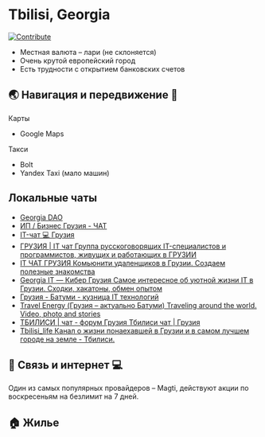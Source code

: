 # Tbilisi, Georgia

[![Contribute](https://img.shields.io/badge/contribute-100000?style=for-the-badge&logo=github&logoColor=white)](https://github.com/deskntea/destinations/)

* Местная валюта – лари (не склоняется)
* Очень крутой европейский город
* Есть трудности с открытием банковских счетов

## 🌏 Навигация  и передвижение 🚕
Карты
* Google Maps

Такси
* Bolt
* Yandex Taxi (мало машин)

## Локальные чаты
- [Georgia DAO](https://t.me/georgiadao)
- [ИП / Бизнес Грузия - ЧАТ](https://t.me/+L3csJ_oxdkplYTEy)
- [IT-чат 💻 Грузия](https://t.me/it_chat_ge)
- [ГРУЗИЯ | IT чат Группа русскоговорящих IT-специалистов и программистов, живущих и работающих в ГРУЗИИ](https://t.me/georgia_it)
- [IT ЧАТ ГРУЗИЯ Комьюнити удаленщиков в Грузии. Создаем полезные знакомства](https://t.me/itchatge)
- [Georgia IT — Кибер Грузия Самое интересное об уютной жизни IT в Грузии. Сходки, хакатоны, обмен опытом](https://t.me/cyber_georgia)
- [Грузия - Батуми - кузница IT технологий](https://t.me/georgia_it_factory)
- [Travel Energy (Грузия – актуально Батуми) Traveling around the world. Video, photo and stories](https://t.me/tenergychannel)
- [ТБИЛИСИ | чат - форум Грузия Тбилиси чат | Грузия](https://t.me/tbilisi_group)
- [Tbilisi_life Канал о жизни понаехавшей в Грузии и в самом лучшем городе на земле - Тбилиси.](https://t.me/Tbilisi_life)


## 📱 Связь и интернет 💻

Один из самых популярных провайдеров – Magti, действуют акции по воскресеньям на безлимит на 7 дней.

## 🏠 Жилье


